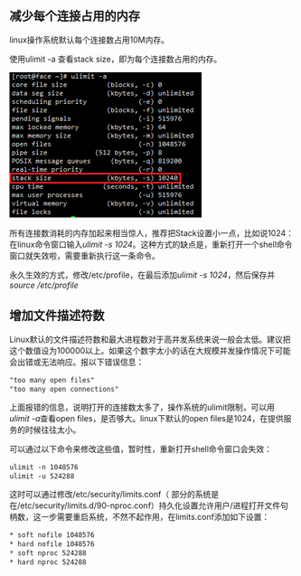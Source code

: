 ## 减少每个连接占用的内存

linux操作系统默认每个连接数占用10M内存。

使用ulimit -a 查看stack size，即为每个连接数占用的内存。

![img](assets/1217276-20190225115355964-1468446953.png)

 所有连接数消耗的内存加起来相当惊人，推荐把Stack设置小一点，比如说1024：在linux命令窗口输入*ulimit -s 1024*。这种方式的缺点是，重新打开一个shell命令窗口就失效啦，需要重新执行这一条命令。

永久生效的方式，修改/etc/profile，在最后添加*ulimit -s 1024*，然后保存并*source /etc/profile*

## 增加文件描述符数

Linux默认的文件描述符数和最大进程数对于高并发系统来说一般会太低。建议把这个数值设为100000以上。如果这个数字太小的话在大规模并发操作情况下可能会出错或无法响应。报以下错误信息：

```
"too many open files"
"too many open connections"
```

上面报错的信息，说明打开的连接数太多了，操作系统的ulimit限制，可以用*ulimit -a*查看open files，是否够大。linux下默认的open files是1024，在提供服务的时候往往太小。

可以通过以下命令来修改这些值，暂时性，重新打开shell命令窗口会失效：

```
ulimit -n 1048576
ulimit -u 524288
```

这时可以通过修改/etc/security/limits.conf（ 部分的系统是在/etc/security/limits.d/90-nproc.conf）持久化设置允许用户/进程打开文件句柄数，这一步需要重启系统，不然不起作用，在limits.conf添加如下设置：

```
* soft nofile 1048576
* hard nofile 1048576
* soft nproc 524288
* hard nproc 524288
```